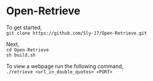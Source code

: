 # Open-Retrieve

To get started,\
```git clone https://github.com/Sly-17/Open-Retrieve.git```

Next,\
```cd Open-Retrieve```\
```sh build.sh```

To view a webpage run the following command,\
```./retrieve <url_in_double_quotes> <PORT>```

